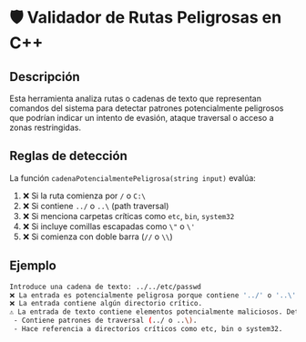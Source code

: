 # 🛡️ Validador de Rutas Peligrosas en C++

## Descripción

Esta herramienta analiza rutas o cadenas de texto que representan comandos del sistema para detectar patrones potencialmente peligrosos que podrían indicar un intento de evasión, ataque traversal o acceso a zonas restringidas.

## Reglas de detección

La función `cadenaPotencialmentePeligrosa(string input)` evalúa:

1. ❌ Si la ruta comienza por `/` o `C:\`
2. ❌ Si contiene `../` o `..\` (path traversal)
3. ❌ Si menciona carpetas críticas como `etc`, `bin`, `system32`
4. ❌ Si incluye comillas escapadas como `\"` o `\'`
5. ❌ Si comienza con doble barra (`//` o `\\`)

## Ejemplo

```bash
Introduce una cadena de texto: ../../etc/passwd
❌ La entrada es potencialmente peligrosa porque contiene '../' o '..\'.
❌ La entrada contiene algún directorio crítico.
⚠️ La entrada de texto contiene elementos potencialmente maliciosos. Detalles:
 - Contiene patrones de traversal (../ o ..\).
 - Hace referencia a directorios críticos como etc, bin o system32.
